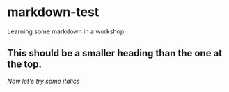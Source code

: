 # markdown-test
Learning some markdown in a workshop
## This should be a smaller heading than the one at the top.
*Now let's try some italics*
